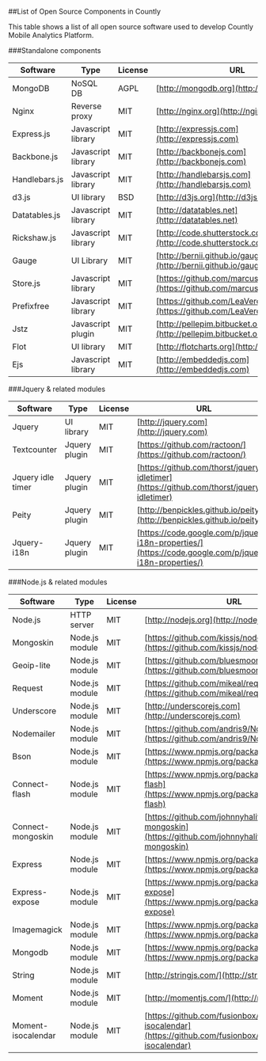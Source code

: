 ##List of Open Source Components in Countly

This table shows a list of all open source software used to develop Countly Mobile Analytics Platform.

###Standalone components

| **Software** | **Type** | **License** | **URL** |
| --- | --- | --- | --- |
| MongoDB | NoSQL DB | AGPL | [http://mongodb.org](http://mongodb.org) |
| Nginx | Reverse proxy | MIT | [http://nginx.org](http://nginx.org) |
| Express.js | Javascript library | MIT | [http://expressjs.com](http://expressjs.com) |
| Backbone.js | Javascript library | MIT | [http://backbonejs.com](http://backbonejs.com) |
| Handlebars.js | Javascript library | MIT | [http://handlebarsjs.com](http://handlebarsjs.com) |
| d3.js | UI library | BSD | [http://d3js.org](http://d3js.org) |
| Datatables.js | Javascript library | MIT | [http://datatables.net](http://datatables.net) |
| Rickshaw.js | Javascript library | MIT | [http://code.shutterstock.com/rickshaw/](http://code.shutterstock.com/rickshaw/) |
| Gauge | UI Library | MIT | [http://bernii.github.io/gauge.js/](http://bernii.github.io/gauge.js/) |
| Store.js | Javascript library | MIT | [https://github.com/marcuswestin/store.js/](https://github.com/marcuswestin/store.js/) |
| Prefixfree | Javascript library | MIT | [https://github.com/LeaVerou/prefixfree](https://github.com/LeaVerou/prefixfree) |
| Jstz | Javascript plugin | MIT | [http://pellepim.bitbucket.org/jstz/](http://pellepim.bitbucket.org/jstz/) |
| Flot | UI library | MIT | [http://flotcharts.org](http://flotcharts.org) |
| Ejs | Javascript library | MIT | [http://embeddedjs.com](http://embeddedjs.com) |

###Jquery & related modules

| **Software** | **Type** | **License** | **URL** |
| --- | --- | --- | --- |
| Jquery | UI library | MIT | [http://jquery.com](http://jquery.com) |
| Textcounter | Jquery plugin | MIT | [https://github.com/ractoon/](https://github.com/ractoon/) |
| Jquery idle timer | Jquery plugin | MIT | [https://github.com/thorst/jquery-idletimer](https://github.com/thorst/jquery-idletimer) |
| Peity | Jquery plugin | MIT | [http://benpickles.github.io/peity](http://benpickles.github.io/peity) |
| Jquery-i18n | Jquery plugin | MIT | [https://code.google.com/p/jquery-i18n-properties/](https://code.google.com/p/jquery-i18n-properties/) |

###Node.js & related modules

| **Software** | **Type** | **License** | **URL** |
| --- | --- | --- | --- |
| Node.js | HTTP server | MIT | [http://nodejs.org](http://nodejs.org) |
| Mongoskin | Node.js module | MIT | [https://github.com/kissjs/node-mongoskin](https://github.com/kissjs/node-mongoskin) |
| Geoip-lite | Node.js module | MIT | [https://github.com/bluesmoon/node-geoip](https://github.com/bluesmoon/node-geoip) |
| Request | Node.js module | MIT | [https://github.com/mikeal/request](https://github.com/mikeal/request) |
| Underscore | Node.js module | MIT | [http://underscorejs.com](http://underscorejs.com) |
| Nodemailer | Node.js module | MIT | [https://github.com/andris9/Nodemailer](https://github.com/andris9/Nodemailer) |
| Bson | Node.js module | MIT | [https://www.npmjs.org/package/bson](https://www.npmjs.org/package/bson) |
| Connect-flash | Node.js module | MIT | [https://www.npmjs.org/package/connect-flash](https://www.npmjs.org/package/connect-flash) |
| Connect-mongoskin | Node.js module | MIT | [https://github.com/johnnyhalife/connect-mongoskin](https://github.com/johnnyhalife/connect-mongoskin) |
| Express | Node.js module | MIT | [https://www.npmjs.org/package/express](https://www.npmjs.org/package/express) |
| Express-expose | Node.js module | MIT | [https://www.npmjs.org/package/express-expose](https://www.npmjs.org/package/express-expose) |
| Imagemagick | Node.js module | MIT | [https://www.npmjs.org/package/imagemagick](https://www.npmjs.org/package/imagemagick) |
| Mongodb | Node.js module | MIT | [https://www.npmjs.org/package/mongodb](https://www.npmjs.org/package/mongodb) |
| String | Node.js module | MIT | [http://stringjs.com/](http://stringjs.com/) |
| Moment | Node.js module | MIT | [http://momentjs.com/](http://momentjs.com/) |
| Moment-isocalendar | Node.js module | MIT | [https://github.com/fusionbox/moment-isocalendar](https://github.com/fusionbox/moment-isocalendar) |
